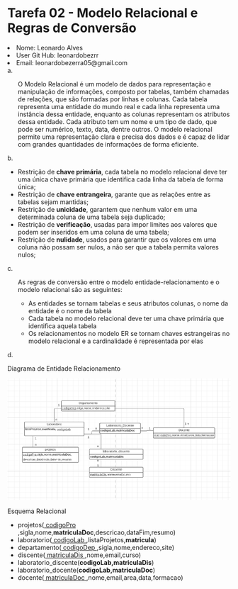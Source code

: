 <h1>Tarefa 02 - Modelo Relacional e Regras de Conversão</h1>
<li>Nome: Leonardo Alves</li>
<li>User Git Hub: leonardobezrr</li>
<li>Email: leonardobezerra05@gmail.com</li>
a. <ul>
    O Modelo Relacional é um modelo de dados para representação e manipulação de informações, composto por tabelas, também chamadas de relações, que são formadas por linhas e colunas. Cada tabela representa uma entidade do mundo real e cada linha representa uma instância dessa entidade, enquanto as colunas representam os atributos dessa entidade. Cada atributo tem um nome e um tipo de dado, que pode ser numérico, texto, data, dentre outros. O modelo relacional permite uma representação clara e precisa dos dados e é capaz de lidar com grandes quantidades de informações de forma eficiente.
</ul>
b. <ul>
    <li>Restrição de <b>chave primária</b>, cada tabela no modelo relacional deve ter uma única chave primária que identifica cada linha da tabela de forma única;</li>
    <li>Restrição de <b>chave entrangeira</b>, garante que as relações entre as tabelas sejam mantidas;</li>
    <li>Restrição de <b>unicidade</b>, garantem que nenhum valor em uma determinada coluna de uma tabela seja duplicado;</li>
    <li>Restrição de <b>verificação</b>, usadas para impor limites aos valores que podem ser inseridos em uma coluna de uma tabela;</li>
    <li>Restrição de <b>nulidade</b>, usados para garantir que os valores em uma coluna não possam ser nulos, a não ser que a tabela permita valores nulos;</li>    
</ul>
c.
<ul>
    As regras de conversão entre o modelo entidade-relacionamento e o modelo relacional são as seguintes:
    <ul>
        <li>
        As entidades se tornam tabelas e seus atributos colunas, o nome da entidade é o nome da tabela
        </li>
        <li>
            Cada tabela no modelo relacional deve ter uma chave primária que identifica aquela tabela
        </li>
        <li>
            Os relacionamentos no modelo ER se tornam chaves estrangeiras no modelo relacional e a cardinalidade é representada por elas
        </li>
    </ul>
</ul>
d.
<p>Diagrama de Entidade Relacionamento</p>
    <p>
        <img src="DiagramaEntidadeRelacionamento.png" alt="Diagrama Entidade Relacionamento">
    </p>
<p>
    Esquema Relacional
    <ul>
        <li>
            projetos(<u> codigoPro </u>,sigla,nome,<b>matriculaDoc</b>,descricao,dataFim,resumo)
        </li>
        <li>
            laboratorio(<u> codigoLab </u>,listaProjetos,<b>matricula</b>)
        </li>
        <li>
            departamento(<u> codigoDep </u>,sigla,nome,endereco,site)
        </li>
        <li>
            discente(<u> matriculaDis </u>,nome,email,curso)
        </li>
        <li>
            laboratorio_discente(<b>codigoLab,matriculaDis</b>)
        </li>
        <li>
            laboratorio_docente(<b>codigoLab,matriculaDoc</b>)
        </li>
        <li>
            docente(<u> matriculaDoc </u>,nome,email,area,data,formacao) 
        </li>
    </ul>
</p>